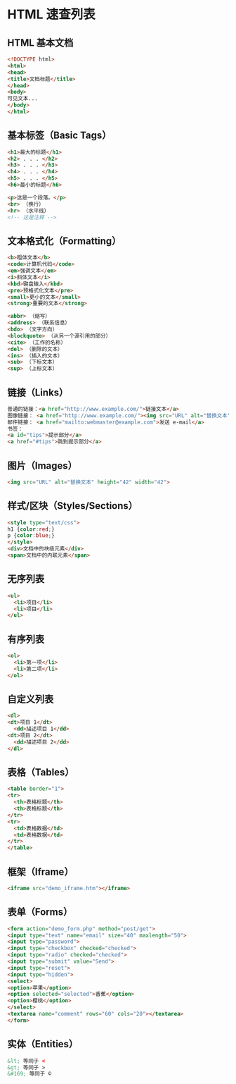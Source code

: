 
# HTML 速查列表

## HTML 基本文档
```html
<!DOCTYPE html>
<html>
<head>
<title>文档标题</title>
</head>
<body>
可见文本...
</body>
</html>
```

## 基本标签（Basic Tags）
```html
<h1>最大的标题</h1>
<h2> . . . </h2>
<h3> . . . </h3>
<h4> . . . </h4>
<h5> . . . </h5>
<h6>最小的标题</h6>

<p>这是一个段落。</p>
<br> （换行）
<hr> （水平线）
<!-- 这是注释 -->
```

## 文本格式化（Formatting）
```html
<b>粗体文本</b>
<code>计算机代码</code>
<em>强调文本</em>
<i>斜体文本</i>
<kbd>键盘输入</kbd> 
<pre>预格式化文本</pre>
<small>更小的文本</small>
<strong>重要的文本</strong>

<abbr> （缩写）
<address> （联系信息）
<bdo> （文字方向）
<blockquote> （从另一个源引用的部分）
<cite> （工作的名称）
<del> （删除的文本）
<ins> （插入的文本）
<sub> （下标文本）
<sup> （上标文本）
```

## 链接（Links）
```html
普通的链接：<a href="http://www.example.com/">链接文本</a>
图像链接： <a href="http://www.example.com/"><img src="URL" alt="替换文本"></a>
邮件链接： <a href="mailto:webmaster@example.com">发送 e-mail</a>
书签：
<a id="tips">提示部分</a>
<a href="#tips">跳到提示部分</a>
```

## 图片（Images）
```html
<img src="URL" alt="替换文本" height="42" width="42">

```
## 样式/区块（Styles/Sections）
```html
<style type="text/css">
h1 {color:red;}
p {color:blue;}
</style>
<div>文档中的块级元素</div>
<span>文档中的内联元素</span>
```

## 无序列表
```html
<ul>
  <li>项目</li>
  <li>项目</li>
</ul>
```

## 有序列表
```html
<ol>
  <li>第一项</li>
  <li>第二项</li>
</ol>
```
## 自定义列表
```html
<dl>
<dt>项目 1</dt>
  <dd>描述项目 1</dd>
<dt>项目 2</dt>
  <dd>描述项目 2</dd>
</dl>
```

## 表格（Tables）
```html
<table border="1">
<tr>
  <th>表格标题</th>
  <th>表格标题</th>
</tr>
<tr>
  <td>表格数据</td>
  <td>表格数据</td>
</tr>
</table>
```

## 框架（Iframe）
```html
<iframe src="demo_iframe.htm"></iframe>
```

## 表单（Forms）
```html
<form action="demo_form.php" method="post/get">
<input type="text" name="email" size="40" maxlength="50">
<input type="password">
<input type="checkbox" checked="checked">
<input type="radio" checked="checked">
<input type="submit" value="Send">
<input type="reset">
<input type="hidden">
<select>
<option>苹果</option>
<option selected="selected">香蕉</option>
<option>樱桃</option>
</select>
<textarea name="comment" rows="60" cols="20"></textarea>
</form>
```

## 实体（Entities）
```html
&lt; 等同于 <
&gt; 等同于 >
&#169; 等同于 ©
```

